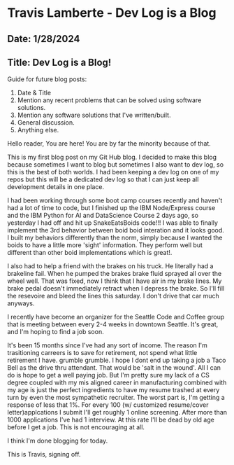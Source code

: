 # Travis Lamberte - Dev Log is a Blog

## Date: 1/28/2024

## Title: Dev Log is a Blog!

Guide for future blog posts:

1.  Date & Title
2.  Mention any recent problems that can be solved using software solutions.
3.  Mention any software solutions that I've written/built.
4.  General discussion.
5.  Anything else.

Hello reader, You are here! You are by far the minority because of that.

This is my first blog post on my Git Hub blog. I decided to make this blog because sometimes I want to blog but sometimes I also want to dev log,
so this is the best of both worlds. I had been keeping a dev log on one of my repos but this will be a dedicated dev log so that I can just keep all development details in one place.

I had been working through some boot camp courses recently and haven't had a lot of time to code, but I finished up the IBM Node/Express course and the IBM Python for AI and DataScience Course 2 days ago, so yesterday I had off and hit up SnakeEatsBoids code!!! I was able to finally implement the 3rd behavior between boid boid interation and it looks good. I built my behaviors differently than the norm, simply because I wanted the boids to have a little more 'sight' information. They perform well but different than other boid implementations which is great!.

I also had to help a friend with the brakes on his truck. He literally had a brakeline fail. When he pumped the brakes brake fluid sprayed all over the wheel well. That was fixed, now I think that I have air in my brake lines. My brake pedal doesn't immediately retract when I depress the brake. So I'll fill the resevoire and bleed the lines this saturday. I don't drive that car much anyways.

I recently have become an organizer for the Seattle Code and Coffee group that is meeting between every 2-4 weeks in downtown Seattle. It's great, and I'm hoping to find a job soon.

It's been 15 months since I've had any sort of income. The reason I'm trasitioning carreers is to save for retirement, not spend what little retirement I have. grumble grumble. I hope I dont end up taking a job a Taco Bell as the drive thru attendant. That would be 'salt in the wound'. All I can do is hope to get a well paying job. But I'm pretty sure my lack of a CS degree coupled with my mis aligned career in manufacturing combined with my age is just the perfect ingredients to have my resume trashed at every turn by even the most sympathetic recruiter. The worst part is, I'm getting a response of less that 1%. For every 100 (w/ customized resume/cover letter)applcations I submit I'll get roughly 1 online screening. After more than 1000 applications I've had 1 interview. At this rate I'll be dead by old age before I get a job. This is not encouraging at all.

I think I'm done blogging for today.

This is Travis, signing off.
